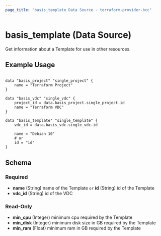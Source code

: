 ```yaml
---
page_title: "basis_template Data Source - terraform-provider-bcc"
---
```

# basis_template (Data Source)

Get information about a Template for use in other resources. 

## Example Usage

```hcl

data "basis_project" "single_project" {
    name = "Terraform Project"
}

data "basis_vdc" "single_vdc" {
    project_id = data.basis_project.single_project.id
    name = "Terraform VDC"
}

data "basis_template" "single_template" {
    vdc_id = data.basis_vdc.single_vdc.id
    
    name = "Debian 10"
    # or
    id = "id"
}

```

## Schema

### Required

- **name** (String) name of the Template `or` **id** (String) id of the Template
- **vdc_id** (String) id of the VDC

### Read-Only

- **min_cpu** (Integer) minimum cpu required by the Template
- **min_disk** (Integer) minimum disk size in GB required by the Template
- **min_ram** (Float) minimum ram in GB required by the Template
